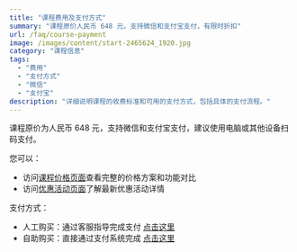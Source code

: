```yaml
---
title: "课程费用及支付方式"
summary: "课程原价人民币 648 元，支持微信和支付宝支付，有限时折扣"
url: /faq/course-payment
image: /images/content/start-2465624_1920.jpg
category: "课程信息"
tags:
  - "费用"
  - "支付方式"
  - "微信"
  - "支付宝"
description: "详细说明课程的收费标准和可用的支付方式，包括具体的支付流程。"
---
```


课程原价为人民币 648 元，支持微信和支付宝支付，建议使用电脑或其他设备扫码支付。

您可以：
- 访问[课程价格页面](/pricing)查看完整的价格方案和功能对比
- 访问[优惠活动页面](/pricing/promo)了解最新优惠活动详情

支付方式：
- 人工购买：通过客服指导完成支付 [点击这里](https://s.zhaikr.com/c-payment)
- 自助购买：直接通过支付系统完成 [点击这里](https://s.zhaikr.com/c-payment-auto)



